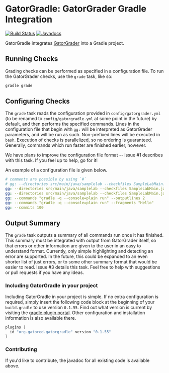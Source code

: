 # GatorGradle: GatorGrader Gradle Integration

[![Build Status](https://travis-ci.org/gatored/gatorgradle.svg?branch=master)](https://travis-ci.org/gatored/gatorgradle)
[![Javadocs](https://www.javadoc.io/badge/gradle.plugin.org.gatored/gatorgradle.svg)](https://www.javadoc.io/doc/gradle.plugin.org.gatored/gatorgradle)

GatorGradle integrates [GatorGrader](https://github.com/gkapfham/gatorgrader)
into a Gradle project.

## Running Checks

Grading checks can be performed as specified in a configuration file. To run
the GatorGrader checks, use the `grade` task, like
so:

```bash
gradle grade
```

## Configuring Checks

The `grade` task reads the configuration provided in `config/gatorgrader.yml`
(to be renamed to `config/gatorgradle.yml` at some point in the future) by
default, and then performs the specified commands. Lines in the configuration
file that begin with `gg:` will be interpreted as GatorGrader parameters, and
will be run as such. Non-prefixed lines will be executed in `bash`. Execution
of checks is parallelized, so no ordering is guaranteed. Generally, commands
which run faster are finished earlier, however.

We have plans to improve the configuration file format -- issue #1 describes with
this task. If you feel up to help, go for it!

An example of a configuration file is given below.

```yaml
# comments are possible by using `#`
# gg: --directories src/main/java/samplelab --checkfiles SampleLabMain.java --multicomments 2 --language Java
gg: --directories src/main/java/samplelab --checkfiles SampleLabMain.java --singlecomments 1 --multicomments 2 --language Java
gg: --directories src/main/java/samplelab --checkfiles SampleLabMain.java --fragments println( --fragmentcounts 2
gg: --commands "gradle -q --console=plain run" --outputlines 2
gg: --commands "gradle -q --console=plain run" --fragments "Hello"
gg: --commits 100
```

## Output Summary

The `grade` task outputs a summary of all commands run once it has finished.
This summary must be integrated with output from GatorGrader itself, so that
errors or other information are given to the user in an easy to understand
format. Currently, only simple highlighting and detecting an error are
supported. In the future, this could be expanded to an even shorter list of
just errors, or to some other summary format that would be easier to read.
Issue #3 details this task. Feel free to help with suggestions or pull requests
if you have any ideas.

### Including GatorGradle in your project

Including GatorGradle in your project is simple. If no extra configuration is
required, simply insert the following code block at the beginning of your
`build.gradle` to use version `0.1.55`. Find out what version is current by
visiting the [gradle plugin portal](https://plugins.gradle.org/plugin/org.gatored.gatorgradle).
Other configuration and installation information is also available there.

```groovy
plugins {
  id "org.gatored.gatorgradle" version "0.1.55"
}
```

### Contributing

If you'd like to contribute, the javadoc for all existing code is available above.

